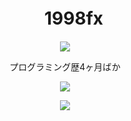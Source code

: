 <h1 align="center">
 　1998fx
  </h1>
<p align="center">
<img src="https://komarev.com/ghpvc/?username=1998ky262">
  </p>
</p>
<p align="center">
プログラミング歴4ヶ月ばか
  </p>
  <p align="center">
<a href="https://github.com/anuraghazra/github-readme-stats">
  <img src="https://github-readme-stats.vercel.app/api?username=1998ky262">
</a>
  </p>
  <p align="center">
<a href="https://github.com/anuraghazra/github-readme-stats">
  <img src="https://github-readme-stats.vercel.app/api/top-langs/?username=1998ky262&langs_count=8">
</a>

</p>
